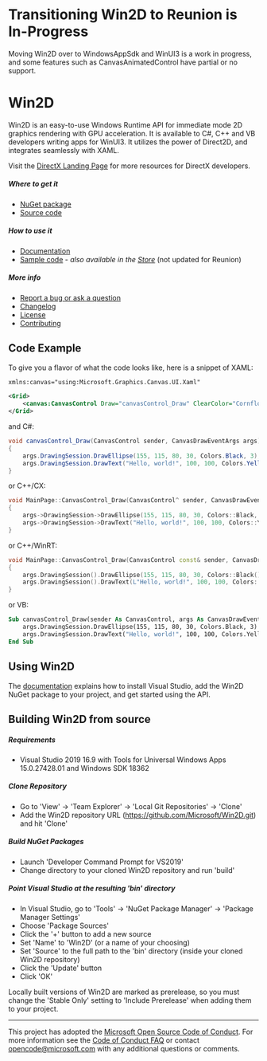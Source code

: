 # Transitioning Win2D to Reunion is In-Progress

Moving Win2D over to WindowsAppSdk and WinUI3 is a work in progress, and some features such as CanvasAnimatedControl have partial or no support.

# Win2D

Win2D is an easy-to-use Windows Runtime API for immediate mode 2D graphics
rendering with GPU acceleration. It is available to C#, C++ and VB developers
writing apps for WinUI3. It utilizes the power
of Direct2D, and integrates seamlessly with XAML.

Visit the [DirectX Landing Page](https://devblogs.microsoft.com/directx/landing-page/) for more resources for DirectX developers.

##### Where to get it
- [NuGet package](http://www.nuget.org/packages/Microsoft.Graphics.Win2D)
- [Source code](http://github.com/Microsoft/Win2D)

##### How to use it
- [Documentation](http://microsoft.github.io/Win2D)
- [Sample code](http://github.com/Microsoft/Win2D-samples) -
    *also available in the [Store](https://www.microsoft.com/store/apps/9NBLGGGXWT9F)* (not updated for Reunion)

##### More info
- [Report a bug or ask a question](http://github.com/Microsoft/Win2D/issues)
- [Changelog](http://github.com/Microsoft/Win2D/blob/reunion_master/CHANGELOG.md)
- [License](http://opensource.org/licenses/MIT)
- [Contributing](http://github.com/Microsoft/Win2D/blob/reunion_master/CONTRIBUTING.md)

## Code Example
To give you a flavor of what the code looks like, here is a snippet of XAML:
```xml
xmlns:canvas="using:Microsoft.Graphics.Canvas.UI.Xaml"

<Grid>
    <canvas:CanvasControl Draw="canvasControl_Draw" ClearColor="CornflowerBlue" />
</Grid>
```
and C#:
```cs
void canvasControl_Draw(CanvasControl sender, CanvasDrawEventArgs args)
{
    args.DrawingSession.DrawEllipse(155, 115, 80, 30, Colors.Black, 3);
    args.DrawingSession.DrawText("Hello, world!", 100, 100, Colors.Yellow);
}
```
or C++/CX:
```cpp
void MainPage::CanvasControl_Draw(CanvasControl^ sender, CanvasDrawEventArgs^ args)
{
    args->DrawingSession->DrawEllipse(155, 115, 80, 30, Colors::Black, 3);
    args->DrawingSession->DrawText("Hello, world!", 100, 100, Colors::Yellow);
}
```
or C++/WinRT:
```cpp
void MainPage::CanvasControl_Draw(CanvasControl const& sender, CanvasDrawEventArgs const& args)
{
    args.DrawingSession().DrawEllipse(155, 115, 80, 30, Colors::Black(), 3);
    args.DrawingSession().DrawText(L"Hello, world!", 100, 100, Colors::Yellow());
}
```
or VB:
```vb
Sub canvasControl_Draw(sender As CanvasControl, args As CanvasDrawEventArgs)
    args.DrawingSession.DrawEllipse(155, 115, 80, 30, Colors.Black, 3)
    args.DrawingSession.DrawText("Hello, world!", 100, 100, Colors.Yellow)
End Sub
```

## Using Win2D

The [documentation](http://microsoft.github.io/Win2D) explains how to install Visual 
Studio, add the Win2D NuGet package to your project, and get started using the API.

## Building Win2D from source

##### Requirements
- Visual Studio 2019 16.9 with Tools for Universal Windows Apps 15.0.27428.01 and Windows SDK 18362

##### Clone Repository
- Go to 'View' -> 'Team Explorer' -> 'Local Git Repositories' -> 'Clone'
- Add the Win2D repository URL (https://github.com/Microsoft/Win2D.git) and hit 'Clone'

##### Build NuGet Packages
- Launch 'Developer Command Prompt for VS2019'
- Change directory to your cloned Win2D repository and run 'build'

##### Point Visual Studio at the resulting 'bin' directory
- In Visual Studio, go to 'Tools' -> 'NuGet Package Manager' -> 'Package Manager Settings'
- Choose 'Package Sources'
- Click the '+' button to add a new source
- Set 'Name' to 'Win2D' (or a name of your choosing)
- Set 'Source' to the full path to the 'bin' directory (inside your cloned Win2D repository)
- Click the 'Update' button
- Click 'OK'

Locally built versions of Win2D are marked as prerelease, so you must change the 'Stable 
Only' setting to 'Include Prerelease' when adding them to your project.

---
This project has adopted the [Microsoft Open Source Code of Conduct](https://opensource.microsoft.com/codeofconduct/).
For more information see the [Code of Conduct FAQ](https://opensource.microsoft.com/codeofconduct/faq/) or contact
[opencode@microsoft.com](mailto:opencode@microsoft.com) with any additional questions or comments.
